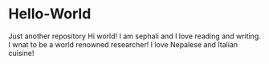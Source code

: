 # Hello-World
Just another repository
Hi world! I am sephali and I love reading and writing. I wnat to be a world renowned researcher!
I love Nepalese and Italian cuisine!
